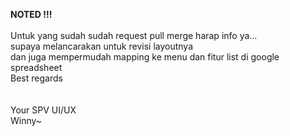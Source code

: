 <b>NOTED !!!</b><br><br>
Untuk yang sudah sudah request pull merge harap info ya...<br>
supaya melancarakan untuk revisi layoutnya <br>
dan juga mempermudah mapping ke menu dan fitur list di google spreadsheet <br>
Best regards<br>
<br><br>
Your SPV UI/UX<br>
Winny~
